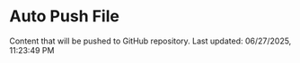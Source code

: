 # Auto Push File

Content that will be pushed to GitHub repository.
Last updated: 06/27/2025, 11:23:49 PM